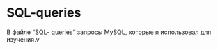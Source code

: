 # SQL-queries

В файле “[SQL- queries](https://github.com/PavelPakhadnia/SQL-queries/blob/main/SQL-%20queries.pdf)” запросы MySQL, которые я использовал для изучения.v
